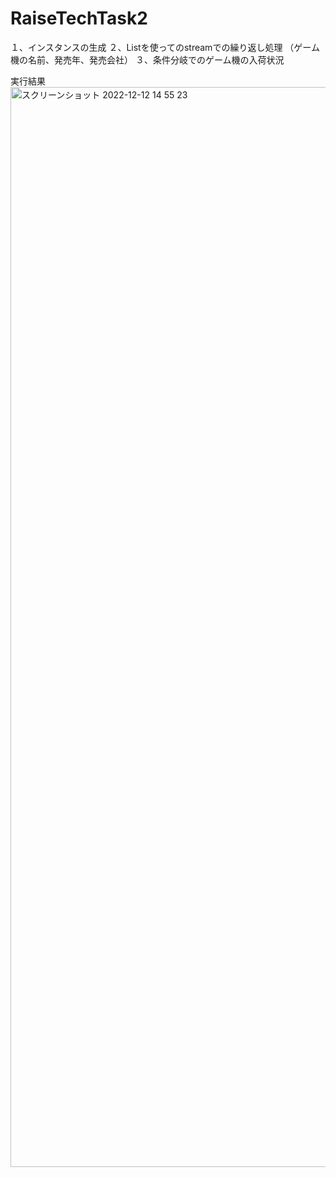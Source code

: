 # RaiseTechTask2
１、インスタンスの生成
２、Listを使ってのstreamでの繰り返し処理
（ゲーム機の名前、発売年、発売会社）
３、条件分岐でのゲーム機の入荷状況

実行結果
<img width="1728" alt="スクリーンショット 2022-12-12 14 55 23" src="https://user-images.githubusercontent.com/107293947/206971368-fa1ca83f-cb8a-4cdc-9ca8-8e7d59470939.png">
